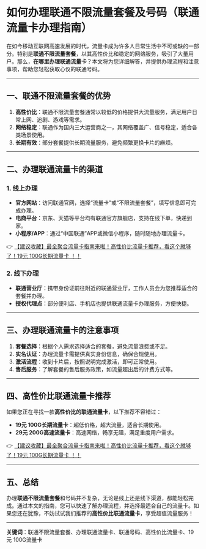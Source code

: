 # 如何办理联通不限流量套餐及号码（联通流量卡办理指南）

在如今移动互联网高速发展的时代，流量卡成为许多人日常生活中不可或缺的一部分。特别是**联通不限流量套餐**，以其高性价比和稳定的网络服务，吸引了大量用户。那么，**在哪里办理联通流量卡**？本文将为您详细解答，并提供办理流程和注意事项，帮助您轻松获取心仪的联通号码。

---

## 一、联通不限流量套餐的优势

1. **高性价比**：联通不限流量套餐通常以较低的价格提供大流量服务，满足用户日常上网、追剧、游戏等需求。  
2. **网络稳定**：联通作为国内三大运营商之一，其网络覆盖广、信号稳定，适合各类场景使用。  
3. **长期有效**：部分套餐提供长期流量服务，避免频繁更换卡片的麻烦。

---

## 二、办理联通流量卡的渠道

### 1. 线上办理
- **官方网站**：访问联通官网，选择“流量卡”或“不限流量套餐”，填写信息即可完成办理。  
- **电商平台**：京东、天猫等平台均有联通官方旗舰店，支持在线下单，快递到家。  
- **小程序/APP**：通过“中国联通”APP或微信小程序，随时随地办理流量卡。

👉 [【建议收藏】最全聚合流量卡指南来啦！高性价比流量卡推荐，看这个就够了！19元 100G长期流量卡 ！！](https://bit.ly/Liuliangka)

### 2. 线下办理
- **联通营业厅**：携带身份证前往附近的联通营业厅，工作人员会为您推荐适合的套餐并办理。  
- **授权代理点**：部分便利店、手机店也提供联通流量卡办理服务，方便快捷。

---

## 三、办理联通流量卡的注意事项

1. **套餐选择**：根据个人需求选择适合的套餐，避免流量浪费或不足。  
2. **实名认证**：办理流量卡需提供真实身份信息，确保合规使用。  
3. **激活流程**：收到卡片后，按照说明完成激活，即可正常使用。  
4. **售后服务**：了解套餐的售后服务政策，如流量超出后的计费方式等。

---

## 四、高性价比联通流量卡推荐

如果您正在寻找一款**高性价比的联通流量卡**，以下推荐不容错过：  
- **19元 100G长期流量卡**：超低价格，超大流量，适合长期使用。  
- **29元 200G高速流量卡**：高速网络，畅享无阻，满足重度用户需求。

👉 [【建议收藏】最全聚合流量卡指南来啦！高性价比流量卡推荐，看这个就够了！19元 100G长期流量卡 ！！](https://bit.ly/Liuliangka)

---

## 五、总结

办理**联通不限流量套餐**和号码并不复杂，无论是线上还是线下渠道，都能轻松完成。通过本文的指南，您可以快速了解办理流程，并选择最适合自己的流量卡。如果您还在犹豫，不妨试试我们推荐的**高性价比联通流量卡**，享受超值流量服务！

---

**关键词**：联通不限流量套餐、办理联通流量卡、联通号码、高性价比流量卡、19元 100G流量卡